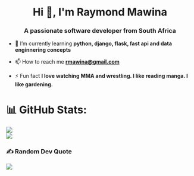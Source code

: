 <h1 align="center">Hi 👋, I'm Raymond Mawina</h1>
<h3 align="center">A passionate software developer from South Africa</h3>

- 🌱 I’m currently learning **python, django, flask, fast api and data enginnering concepts**

- 📫 How to reach me **rmawina@gmail.com**

- ⚡ Fun fact **I love watching MMA and wrestling. I like reading manga. I like gardening.**

# 📊 GitHub Stats:

![](https://github-readme-streak-stats.herokuapp.com/?user=Raymond-Mawina&theme=graywhite&hide_border=true)<br/>
![](https://github-readme-stats.vercel.app/api/top-langs/?username=Raymond-Mawina&theme=graywhite&hide_border=true&include_all_commits=false&count_private=false&layout=compact)

### ✍️ Random Dev Quote

![](https://quotes-github-readme.vercel.app/api?type=horizontal&theme=tokyonight)
